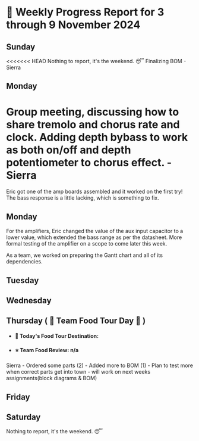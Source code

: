 # :date: Weekly Progress Report for 3 through 9 November 2024

## Sunday
<<<<<<< HEAD
Nothing to report, it's the weekend. :sleeping:
Finalizing BOM - Sierra 

## Monday
Group meeting, discussing how to share tremolo and chorus rate and clock. Adding depth bybass to work as both on/off and depth potentiometer to chorus effect. -Sierra 
=======
Eric got one of the amp boards assembled and it worked on the first try! The bass response is a little lacking, which is something to fix.

## Monday
For the amplifiers, Eric changed the value of the aux input capacitor to a lower value, which extended the bass range as per the datasheet. More formal testing of the amplifier on a scope to come later this week.

As a team, we worked on preparing the Gantt chart and all of its dependencies.

## Tuesday


## Wednesday


## Thursday ( :hamburger: Team Food Tour Day :cookie: )
 - #### :round_pushpin: Today's Food Tour Destination: 
 - #### :star: Team Food Review: n/a
Sierra
    - Ordered some parts (2)
    - Added more to BOM (1)
    - Plan to test more when correct parts get into town 
    - will work on next weeks assignments(block diagrams & BOM)
## Friday


## Saturday
Nothing to report, it's the weekend. :sleeping:
